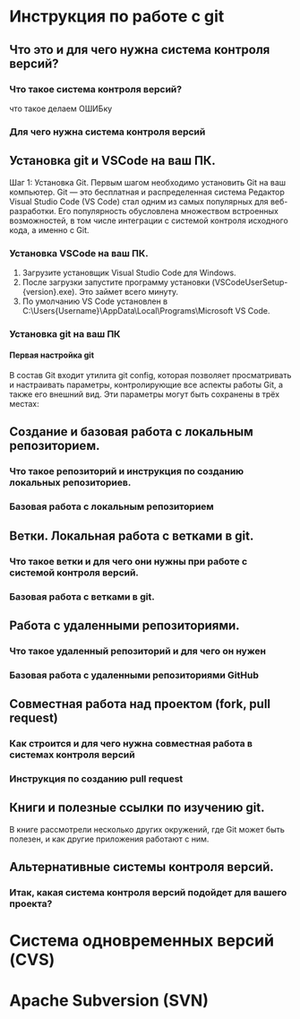 # Инструкция по работе с git

## Что это и для чего нужна система контроля версий?

### Что такое система контроля версий?
что такое делаем ОШИБку


### Для чего нужна система контроля версий

## Установка git и VSCode на ваш ПК.
Шаг 1: Установка Git. Первым шагом необходимо установить Git на ваш компьютер. Git — это бесплатная и распределенная система
Редактор Visual Studio Code (VS Code) стал одним из самых популярных для веб-разработки. Его популярность обусловлена множеством встроенных возможностей, в том числе интеграции с системой контроля исходного кода, а именно с Git. 

### Установка VSCode на ваш ПК.
1. Загрузите установщик Visual Studio Code для Windows.
2. После загрузки запустите программу установки (VSCodeUserSetup-{version}.exe). Это займет всего минуту.
3. По умолчанию VS Code установлен в C:\Users\{Username}\AppData\Local\Programs\Microsoft VS Code.

### Установка git на ваш ПК

#### Первая настройка git

В состав Git входит утилита git config, которая позволяет просматривать и настраивать параметры, контролирующие все аспекты работы Git, а также его внешний вид. Эти параметры могут быть сохранены в трёх местах:

## Создание и базовая работа с локальным репозиторием.

### Что такое репозиторий и инструкция по созданию локальных репозиториев.

### Базовая работа с локальным репозиторием

## Ветки. Локальная работа с ветками в git.

### Что такое ветки и для чего они нужны при работе с системой контроля версий.

### Базовая работа с ветками в git.

## Работа с удаленными репозиториями.

### Что такое удаленный репозиторий и для чего он нужен

### Базовая работа с удаленными репозиториями GitHub

## Совместная работа над проектом (fork, pull request)

### Как строится и для чего нужна совместная работа в системах контроля версий

### Инструкция по созданию pull request

## Книги и полезные ссылки по изучению git.
В книге рассмотрели несколько других окружений, где Git может быть полезен, и как другие приложения работают с ним.

## Альтернативные системы контроля версий.

### Итак, какая система контроля версий подойдет для вашего проекта?

# Система одновременных версий (CVS)

# Apache Subversion (SVN)
